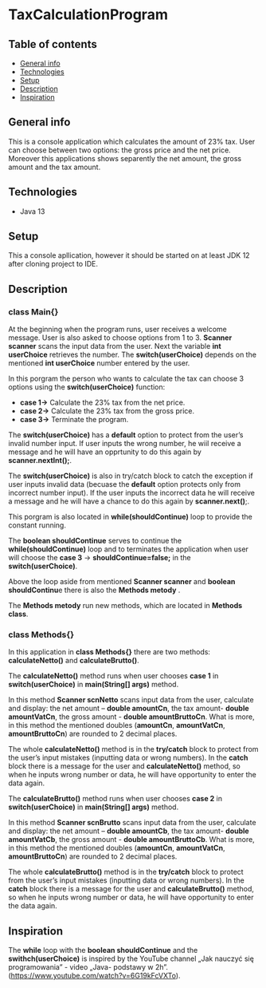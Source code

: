 # TaxCalculationProgram 

## Table of contents


* [General info](#general-info)
* [Technologies](#technologies)
* [Setup](#setup)
* [Description](#description)
* [Inspiration](#inspiration)


## General info

This is a console application which calculates the amount of 23% tax. User can choose between two options: the gross price and the net price. Moreover this applications shows separently the net amount, the gross amount and the tax amount.

## Technologies 
* Java 13

## Setup 
This a console apllication, however it should be started on at least JDK 12 after cloning project to IDE.

## Description 
### class Main{}

At the beginning when the program runs, user receives a welcome message. User is also asked to choose options from 1 to 3. 
**Scanner scanner** scans the input data from the user. Next the variable **int userChoice** retrieves the number. The **switch(userChoice)** depends on the mentioned **int userChoice** number entered by the user. 

In this porgram the person who wants to calculate the tax can choose 3 options using the **switch(userChoice)** function: 
* **case 1->**	Calculate the 23% tax from the net price.
* **case 2->**	Calculate the 23% tax from the gross price.
* **case 3->**	Terminate the program.

The **switch(userChoice)** has a **default** option to protect from the user’s invalid number input. If user inputs the wrong number, he wiil receive a message and he will have an opprtunity to do this again by **scanner.nextInt();**.

The **switch(userChoice)** is also in try/catch block to catch the exception if user inputs invalid data (becuase the **default** option protects only from incorrect number input). If the user inputs the incorrect data he will receive a message and  he will have a chance to do this again by **scanner.next()**;.

This porgram is also located in **while(shouldContinue)** loop to provide the constant running.

The **boolean shouldContinue** serves to continue the **while(shouldContinue)** loop and to terminates the application when user will choose the **case 3** ->  **shouldContinue=false;** in the **switch(userChoice)**.

Above the loop aside from mentioned **Scanner scanner** and  **boolean shouldContinu**e  there is also the **Methods metody** .

The **Methods metody** run new methods, which are located in **Methods class**.


### class Methods{}

In  this application in **class Methods{}** there are two methods: **calculateNetto()** and **calculateBrutto()**.

The **calculateNetto()** method runs when user chooses **case 1** in **switch(userChoice)** in **main(String[] args)** method.  


In this method **Scanner scnNetto** scans input data from the user, calculate and display: the net amount – **double amountCn**, the tax amount- **double amountVatCn**, the gross amount - **double amountBruttoCn**. What is more, in this method the mentioned doubles (**amountCn**, **amountVatCn**, **amountBruttoCn**) are rounded to 2 decimal places.


The whole **calculateNetto()** method is in the **try/catch** block to protect from the user’s input mistakes (inputting data or wrong numbers). In the **catch** block there is a message for the user and **calculateNetto()** method, so when he inputs wrong number or data, he will have opportunity to enter the data again.


The **calculateBrutto()** method runs when user chooses **case 2** in **switch(userChoice)** in **main(String[] args)** method.  


In this method **Scanner scnBrutto** scans input data from the user, calculate and display: the net amount – **double amountCb**, the tax amount- **double amountVatCb**, the gross amount - **double amountBruttoCb**. What is more, in this method the mentioned doubles (**amountCn**, **amountVatCn**, **amountBruttoCn**) are rounded to 2 decimal places.


The whole **calculateBrutto()** method is in the **try/catch** block to protect from the user’s input mistakes (inputting data or wrong numbers). In the **catch** block there is a message for the user and **calculateBrutto()** method, so when he inputs wrong number or data, he will have opportunity to enter the data again.


## Inspiration

The **while** loop with the **boolean shouldContinue** and the **swithch(userChoice)** is inspired by the YouTube channel „Jak nauczyć się programowania” - video „Java- podstawy w 2h”. (https://www.youtube.com/watch?v=6G19kFcVXTo).


